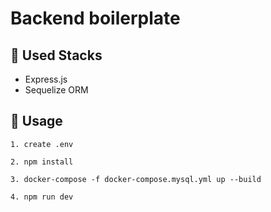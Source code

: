 # Backend boilerplate

## 🌈 Used Stacks

-   Express.js
-   Sequelize ORM

## 🌈 Usage

```
1. create .env

2. npm install

3. docker-compose -f docker-compose.mysql.yml up --build

4. npm run dev
```
